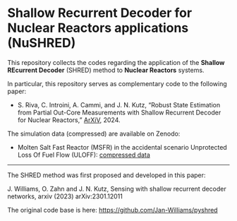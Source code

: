 # Shallow Recurrent Decoder for Nuclear Reactors applications (NuSHRED)

This repository collects the codes regarding the application of the **Shallow REcurrent Decoder** (SHRED) method to **Nuclear Reactors** systems.

In particular, this repository serves as complementary code to the following paper:

- S. Riva, C. Introini, A. Cammi, and J. N. Kutz, “Robust State Estimation from Partial Out-Core Measurements with Shallow Recurrent Decoder for Nuclear Reactors,” [ArXiV](arxiv.com), 2024.

The simulation data (compressed) are available on Zenodo:

- Molten Salt Fast Reactor (MSFR) in the accidental scenario Unprotected Loss Of Fuel Flow (ULOFF): [compressed data](zenodo.org)

---

The SHRED method was first proposed and developed in this paper:

J. Williams, O. Zahn and J. N. Kutz, Sensing with shallow recurrent decoder networks, arxiv (2023) arXiv:2301.12011

The original code base is here: https://github.com/Jan-Williams/pyshred
